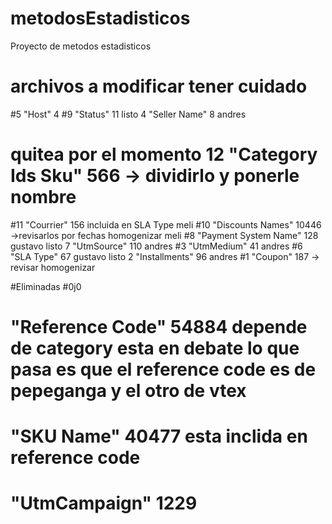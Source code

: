 # metodosEstadisticos
Proyecto de metodos estadisticos


#  archivos a modificar tener cuidado
#5 "Host" 4
#9 "Status" 11
 listo 4 "Seller Name" 8 andres


# quitea por el momento 12 "Category Ids Sku" 566 -> dividirlo y ponerle nombre
#11 "Courrier" 156 incluida en SLA Type  meli
#10 "Discounts Names" 10446 ->revisarlos por fechas homogenizar meli
#8 "Payment System Name" 128 gustavo
listo 7 "UtmSource" 110 andres
#3 "UtmMedium" 41 andres
#6 "SLA Type" 67 gustavo
 listo 2 "Installments" 96 andres
#1 "Coupon" 187 -> revisar homogenizar


#Eliminadas
#0j0 
# "Reference Code" 54884 depende de category esta  en debate lo que pasa es que el reference code es de pepeganga  y el otro de vtex
# "SKU Name" 40477 esta inclida en reference code
# "UtmCampaign" 1229 
